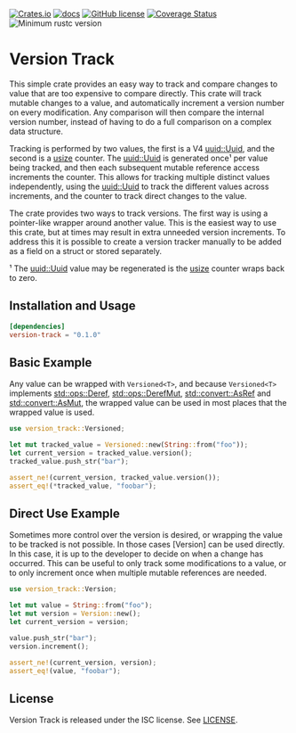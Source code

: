 [![Crates.io](https://img.shields.io/crates/v/version_track.svg)](https://crates.io/crates/version_track)
[![docs](https://docs.rs/version_track/badge.svg)](https://docs.rs/version-track/)
[![GitHub license](https://img.shields.io/github/license/MitMaro/version-track)](https://raw.githubusercontent.com/MitMaro/version-track/master/LICENSE)
[![Coverage Status](https://coveralls.io/repos/github/MitMaro/version-track/badge.svg?branch=main)](https://coveralls.io/github/MitMaro/version-track?branch=main)
![Minimum rustc version](https://img.shields.io/badge/rustc-1.56.0+-green.svg)

# Version Track

This simple crate provides an easy way to track and compare changes to value that are too expensive to compare
directly. This crate will track mutable changes to a value, and automatically increment a version number on every
modification. Any comparison will then compare the internal version number, instead of having to do a full
comparison on a complex data structure.

Tracking is performed by two values, the first is a V4 [uuid::Uuid], and the second is a [usize] counter. The
[uuid::Uuid] is generated once¹ per value being tracked, and then each subsequent mutable reference access
increments the counter. This allows for tracking multiple distinct values independently, using the [uuid::Uuid] to
track the different values across increments, and the counter to track direct changes to the value.

The crate provides two ways to track versions. The first way is using a pointer-like wrapper around another value.
This is the easiest way to use this crate, but at times may result in extra unneeded version increments. To address
this it is possible to create a version tracker manually to be added as a field on a struct or stored separately.

¹ The [uuid::Uuid] value may be regenerated is the [usize] counter wraps back to zero.


## Installation and Usage

```toml
[dependencies]
version-track = "0.1.0"
```

## Basic Example

Any value can be wrapped with `Versioned<T>`, and because `Versioned<T>` implements [std::ops::Deref],
[std::ops::DerefMut], [std::convert::AsRef] and [std::convert::AsMut], the wrapped value can be used in most places
that the wrapped value is used.

```rust
use version_track::Versioned;

let mut tracked_value = Versioned::new(String::from("foo"));
let current_version = tracked_value.version();
tracked_value.push_str("bar");

assert_ne!(current_version, tracked_value.version());
assert_eq!(*tracked_value, "foobar");
```

## Direct Use Example

Sometimes more control over the version is desired, or wrapping the value to be tracked is not possible. In those
cases [Version] can be used directly. In this case, it is up to the developer to decide on when a change has
occurred. This can be useful to only track some modifications to a value, or to only increment once when multiple
mutable references are needed.

```rust
use version_track::Version;

let mut value = String::from("foo");
let mut version = Version::new();
let current_version = version;

value.push_str("bar");
version.increment();

assert_ne!(current_version, version);
assert_eq!(value, "foobar");
```

## License

Version Track is released under the ISC license. See [LICENSE](LICENSE).

[uuid::Uuid]:https://docs.rs/uuid/latest/uuid/struct.Uuid.html
[usize]:https://doc.rust-lang.org/std/primitive.usize.html
[std::ops::Deref]:https://doc.rust-lang.org/std/ops/trait.Deref.html
[std::ops::DerefMut]:https://doc.rust-lang.org/std/ops/trait.DerefMut.html
[std::convert::AsRef]:https://doc.rust-lang.org/std/convert/trait.AsRef.html
[std::convert::AsMut]:https://doc.rust-lang.org/std/convert/trait.AsMut.html
